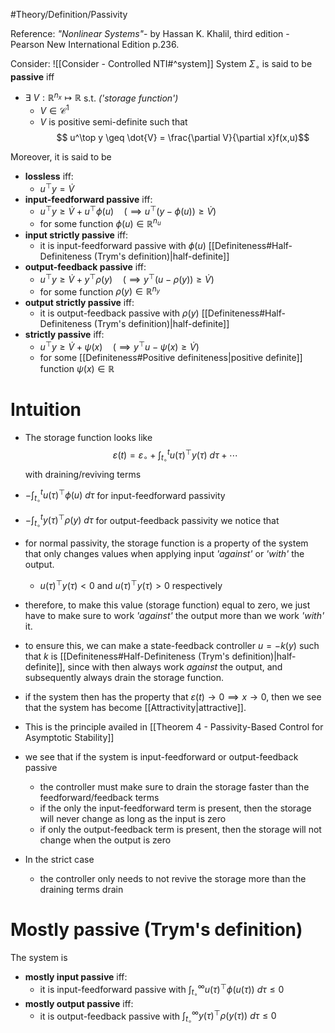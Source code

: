 #Theory/Definition/Passivity

Reference:
*"Nonlinear Systems"*- by Hassan K. Khalil, third edition - Pearson New International Edition p.236.

Consider: ![[Consider - Controlled NTI#^system]]
System $\Sigma_\circ$ is said to be **passive** iff
- $\exists~ V:\mathbb{R}^{n_x}\mapsto \mathbb{R}$ s.t.    *('storage function')*
	- $V\in\mathcal{C}^1$ 
	- $V$ is positive semi-definite
	such that
	$$ u^\top y \geq \dot{V} = \frac{\partial V}{\partial x}f(x,u)$$

Moreover, it is said to be
- **lossless** iff:
	- $u^\top y = \dot{V}$
- **input-feedforward passive** iff:
	- $u^\top y \geq \dot{V} + u^\top \phi(u) \quad \bigg(\implies u^\top (y -\phi(u)) \geq \dot{V} \bigg)$ 
	- for some function $\phi(u) \in \mathbb{R}^{n_u}$
- **input strictly passive** iff:
	- it is input-feedforward passive with $\phi(u)$ [[Definiteness#Half-Definiteness (Trym's definition)|half-definite]]
- **output-feedback passive** iff: 
	- $u^\top y \geq \dot{V} + y^\top \rho(y) \quad \bigg(\implies y^\top (u -\rho(y)) \geq \dot{V} \bigg)$ 
	- for some function $\rho(y) \in \mathbb{R}^{n_y}$
- **output strictly passive** iff:
	- it is output-feedback passive with $\rho(y)$ [[Definiteness#Half-Definiteness (Trym's definition)|half-definite]] 
- **strictly passive** iff:
	- $u^\top y \geq \dot{V} + \psi(x) \quad \bigg(\implies y^\top u - \psi(x) \geq \dot{V} \bigg)$
	- for some [[Definiteness#Positive definiteness|positive definite]] function $\psi(x)\in\mathbb{R}$ 


# Intuition
- The storage function looks like
$$ \varepsilon (t) = \varepsilon_\circ + \int_{t_\circ}^{t}u(\tau)^\top y(\tau) ~d\tau + \cdots$$
with draining/reviving terms
- $-\int_{t_\circ}^{t} u(\tau)^\top \phi(u) ~d\tau$  for input-feedforward passivity
- $-\int_{t_\circ}^{t} y(\tau)^\top \rho(y) ~d\tau$  for output-feedback passivity
we notice that
- for normal passivity, the storage function is a property of the system that only changes values when applying input *'against'* or *'with'* the output.
	- $u(\tau)^\top y(\tau) < 0$ and $u(\tau)^\top y(\tau) > 0$ respectively
- therefore, to make this value (storage function) equal to zero, we just have to make sure to work *'against'* the output more than we work *'with'* it.
- to ensure this, we can make a state-feedback controller $u = -k(y)$ such that $k$ is [[Definiteness#Half-Definiteness (Trym's definition)|half-definite]], since with then always work *against* the output, and subsequently always drain the storage function.
- if the system then has the property that $\varepsilon(t)\rightarrow0 \implies x\rightarrow0$, then we see that the system has become [[Attractivity|attractive]].
- This is the principle availed in [[Theorem 4 - Passivity-Based Control for Asymptotic Stability]]

- we see that if the system is input-feedforward or output-feedback passive
	- the controller must make sure to drain the storage faster than the feedforward/feedback terms
	- if the only the input-feedforward term is present, then the storage will never change as long as the input is zero
	- if only the output-feedback term is present, then the storage will not change when the output is zero
- In the strict case
	- the controller only needs to not revive the storage more than the draining terms drain


# Mostly passive (Trym's definition)
The system is 
- **mostly input passive** iff:
	- it is input-feedforward passive with $\int_{t_\circ}^{\infty} u(\tau)^\top\phi(u(\tau))~d\tau \leq 0$ 
- **mostly output passive** iff:
	- it is output-feedback passive with $\int_{t_\circ}^{\infty} y(\tau)^\top\rho(y(\tau))~d\tau \leq 0$ 